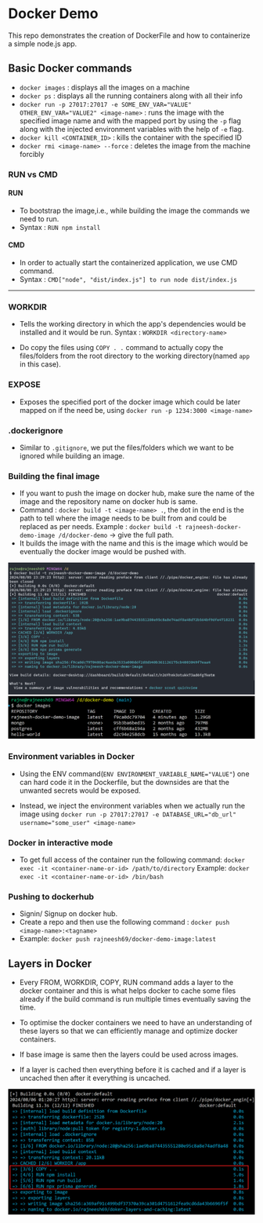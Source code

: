 # Docker Demo

This repo demonstrates the creation of DockerFile and how to containerize a simple node.js app.

## Basic Docker commands

- `docker images` : displays all the images on a machine
- `docker ps` : displays all the running containers along with all their info
- `docker run -p 27017:27017 -e SOME_ENV_VAR="VALUE" OTHER_ENV_VAR="VALUE2" <image-name>` : runs the image with the specified image name and with the mapped port by using the `-p` flag along with the injected environment variables with the help of `-e` flag.
- `docker kill <CONTAINER_ID>` : kills the container with the specified ID
- `docker rmi <image-name> --force` : deletes the image from the machine forcibly

### RUN vs CMD

#### RUN

- To bootstrap the image,i.e., while building the image the commands we need to run.
- Syntax : `RUN npm install`

#### CMD

- In order to actually start the containerized application, we use CMD command.
- Syntax : `CMD["node", "dist/index.js"] to run node dist/index.js`

---

### WORKDIR

- Tells the working directory in which the app's dependencies would be installed and it would be run. Syntax : `WORKDIR <directory-name>`

- Do copy the files using `COPY . .` command to actually copy the files/folders from the root directory to the working directory(named `app` in this case).

### EXPOSE

- Exposes the specified port of the docker image which could be later mapped on if the need be, using `docker run -p 1234:3000 <image-name>`

### .dockerignore

- Similar to `.gitignore`, we put the files/folders which we want to be ignored while building an image.

### Building the final image

- If you want to push the image on docker hub, make sure the name of the image and the repository name on docker hub is same.
- Command : `docker build -t <image-name> .`, the dot in the end is the path to tell where the image needs to be built from and could be replaced as per needs.
  Example : `docker build -t rajneesh-docker-demo-image /d/docker-demo` -> give the full path.
- It builds the image with the name and this is the image which would be eventually the docker image would be pushed with.

![Docker Build ScreenShot](image.png)
![Docker Images Screenshot](docker-image-ss.png)

### Environment variables in Docker

- Using the ENV command(`ENV ENVIRONMENT_VARIABLE_NAME="VALUE"`) one can hard code it in the Dockerfile, but the downsides are that the unwanted secrets would be exposed.

- Instead, we inject the environment variables when we actually run the image using `docker run -p 27017:27017 -e DATABASE_URL="db_url" username="some_user" <image-name>`

### Docker in interactive mode

- To get full access of the container run the following command:
  `docker exec -it <container-name-or-id> /path/to/directory`
  Example:
  `docker exec -it <container-name-or-id> /bin/bash`

### Pushing to dockerhub

- Signin/ Signup on docker hub.
- Create a repo and then use the following command : `docker push <image-name>:<tagname>`
- Example: `docker push rajneesh69/docker-demo-image:latest`

## Layers in Docker
- Every FROM, WORKDIR, COPY, RUN command adds a layer to the docker container and this is what helps docker to cache some files already if the build command is run multiple times eventually saving the time.

- To optimise the docker containers we need to have an understanding of these layers so that we can efficiently manage and optimize docker containers.

- If base image is same then the layers could be used across images.

- If a layer is cached then everything before it is cached and if a layer is uncached then after it everything is uncached.

![Docker Caching](docker-caching.png)